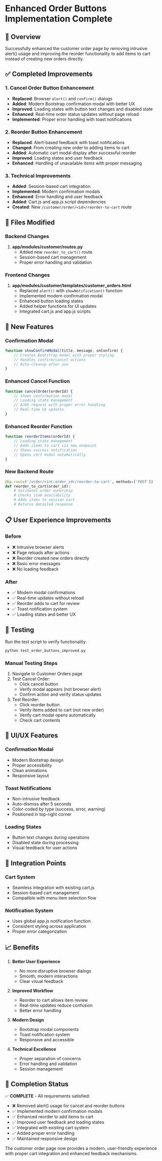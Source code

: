 # Enhanced Order Buttons Implementation Complete

## 🎯 Overview
Successfully enhanced the customer order page by removing intrusive alert() usage and improving the reorder functionality to add items to cart instead of creating new orders directly.

## ✅ Completed Improvements

### 1. Cancel Order Button Enhancement
- **Replaced**: Browser `alert()` and `confirm()` dialogs
- **Added**: Modern Bootstrap confirmation modal with better UX
- **Improved**: Loading states with button text changes and disabled state
- **Enhanced**: Real-time order status updates without page reload
- **Implemented**: Proper error handling with toast notifications

### 2. Reorder Button Enhancement
- **Replaced**: Alert-based feedback with toast notifications
- **Changed**: From creating new order to adding items to cart
- **Added**: Automatic cart modal display after successful reorder
- **Improved**: Loading states and user feedback
- **Enhanced**: Handling of unavailable items with proper messaging

### 3. Technical Improvements
- **Added**: Session-based cart integration
- **Implemented**: Modern confirmation modals
- **Enhanced**: Error handling and user feedback
- **Added**: Cart.js and app.js script dependencies
- **Created**: New `/customer/order/<id>/reorder-to-cart` route

## 🔧 Files Modified

### Backend Changes
1. **app/modules/customer/routes.py**
   - Added new `reorder_to_cart()` route
   - Session-based cart management
   - Proper error handling and validation

### Frontend Changes
1. **app/modules/customer/templates/customer_orders.html**
   - Replaced `alert()` with `showNotification()` function
   - Implemented modern confirmation modal
   - Enhanced button loading states
   - Added helper functions for UI updates
   - Integrated cart.js and app.js scripts

## 🚀 New Features

### Confirmation Modal
```javascript
function showConfirmModal(title, message, onConfirm) {
    // Creates Bootstrap modal with proper styling
    // Handles confirm/cancel actions
    // Auto-cleanup after use
}
```

### Enhanced Cancel Function
```javascript
function cancelOrder(orderId) {
    // Shows confirmation modal
    // Loading state management
    // AJAX request with proper error handling
    // Real-time UI updates
}
```

### Enhanced Reorder Function
```javascript
function reorderItems(orderId) {
    // Loading state management
    // Adds items to cart via new endpoint
    // Shows success notification
    // Opens cart modal automatically
}
```

### New Backend Route
```python
@bp.route('/order/<int:order_id>/reorder-to-cart', methods=['POST'])
def reorder_to_cart(order_id):
    # Validates order ownership
    # Checks item availability
    # Adds items to session cart
    # Returns detailed response
```

## 📋 User Experience Improvements

### Before
- ❌ Intrusive browser alerts
- ❌ Page reloads after actions
- ❌ Reorder created new orders directly
- ❌ Basic error messages
- ❌ No loading feedback

### After
- ✅ Modern modal confirmations
- ✅ Real-time updates without reload
- ✅ Reorder adds to cart for review
- ✅ Toast notification system
- ✅ Loading states and better UX

## 🧪 Testing

Run the test script to verify functionality:
```bash
python test_order_buttons_improved.py
```

### Manual Testing Steps
1. Navigate to Customer Orders page
2. Test Cancel Order:
   - Click cancel button
   - Verify modal appears (not browser alert)
   - Confirm action and verify status updates
3. Test Reorder:
   - Click reorder button
   - Verify items added to cart (not new order)
   - Verify cart modal opens automatically
   - Check cart contents

## 🎨 UI/UX Features

### Confirmation Modal
- Modern Bootstrap design
- Proper accessibility
- Clean animations
- Responsive layout

### Toast Notifications
- Non-intrusive feedback
- Auto-dismiss after 5 seconds
- Color-coded by type (success, error, warning)
- Positioned in top-right corner

### Loading States
- Button text changes during operations
- Disabled state during processing
- Visual feedback for user actions

## 🔄 Integration Points

### Cart System
- Seamless integration with existing cart.js
- Session-based cart management
- Compatible with menu item selection flow

### Notification System
- Uses global app.js notification function
- Consistent styling across application
- Proper error categorization

## 📈 Benefits

1. **Better User Experience**
   - No more disruptive browser dialogs
   - Smooth, modern interactions
   - Clear visual feedback

2. **Improved Workflow**
   - Reorder to cart allows item review
   - Real-time updates reduce confusion
   - Better error handling

3. **Modern Design**
   - Bootstrap modal components
   - Toast notification system
   - Responsive and accessible

4. **Technical Excellence**
   - Proper separation of concerns
   - Error handling and validation
   - Session management

## 🎉 Completion Status

✅ **COMPLETE** - All requirements satisfied:
- ❌ Removed alert() usage for cancel and reorder buttons
- ✅ Implemented modern confirmation modals
- ✅ Enhanced reorder to add items to cart
- ✅ Improved user feedback and loading states
- ✅ Integrated with existing cart system
- ✅ Added proper error handling
- ✅ Maintained responsive design

The customer order page now provides a modern, user-friendly experience with proper cart integration and enhanced feedback mechanisms.
